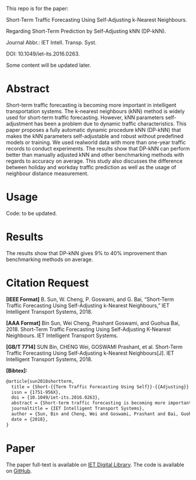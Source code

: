 This repo is for the paper:

Short-Term Traffic Forecasting Using Self-Adjusting k-Nearest Neighbours.

Regarding Short-Term Prediction by Self-Adjusting kNN (DP-kNN).

Journal Abbr.: IET Intell. Transp. Syst.

DOI: 10.1049/iet-its.2016.0263.

Some content will be updated later.

# Abstract
Short-term traffic forecasting is becoming more important in intelligent transportation systems. The k-nearest neighbours (kNN) method is widely used for short-term traffic forecasting.
However, kNN parameters self-adjustment has been a problem due to dynamic traffic characteristics. 
This paper proposes a fully automatic dynamic procedure kNN (DP-kNN) that makes the kNN parameters self-adjustable and robust without predefined models or training. 
We used realworld data with more than one-year traffic records to conduct experiments. 
The results show that DP-kNN can perform better than manually adjusted kNN and other benchmarking methods with regards to accuracy on average. 
This study also discusses the difference between holiday and workday traffic prediction as well as the usage of neighbour distance measurement.

# Usage
Code: to be updated. 

# Results
The results show that DP-kNN gives 9% to 40% improvement than benchmarking methods on average.

# Citation Request
**[IEEE Format]** B. Sun, W. Cheng, P. Goswami, and G. Bai, “Short-Term Traffic Forecasting Using Self-Adjusting k-Nearest Neighbours,” IET Intelligent Transport Systems, 2018.

**[AAA Format]** Bin Sun, Wei Cheng, Prashant Goswami, and Guohua Bai, 2018. Short-Term Traffic Forecasting Using Self-Adjusting K-Nearest Neighbours. IET Intelligent Transport Systems.

**[GB/T 7714]** SUN Bin, CHENG Wei, GOSWAMI Prashant, et al. Short-Term Traffic Forecasting Using Self-Adjusting k-Nearest Neighbours[J]. IET Intelligent Transport Systems, 2018.

**[Bibtex]:**

```tex
@article{sun2018shortterm,
  title = {Short-{{Term Traffic Forecasting Using Self}}-{{Adjusting}} k-{{Nearest Neighbours}}},
  issn = {1751-956X},
  doi = {10.1049/iet-its.2016.0263},
  abstract = {Short-term traffic forecasting is becoming more important in intelligent transportation systems. The k-nearest neighbours (kNN) method is widely used for short-term traffic forecasting. However, kNN parameters self-adjustment has been a problem due to dynamic traffic characteristics. This paper proposes a fully automatic dynamic procedure kNN (DP-kNN) that makes the kNN parameters self-adjustable and robust without predefined models or training. We used realworld data with more than one-year traffic records to conduct experiments. The results show that DP-kNN can perform better than manually adjusted kNN and other benchmarking methods with regards to accuracy on average. This study also discusses the difference between holiday and workday traffic prediction as well as the usage of neighbour distance measurement.},
  journaltitle = {IET Intelligent Transport Systems},
  author = {Sun, Bin and Cheng, Wei and Goswami, Prashant and Bai, Guohua},
  date = {2018},
}
```

# Paper
The paper full-text is available on [IET Digital Library](http://dx.doi.org/10.1049/iet-its.2016.0263).
The code is available on [GitHub](https://github.com/SunnyBingoMe/sun2018shortterm-github).
